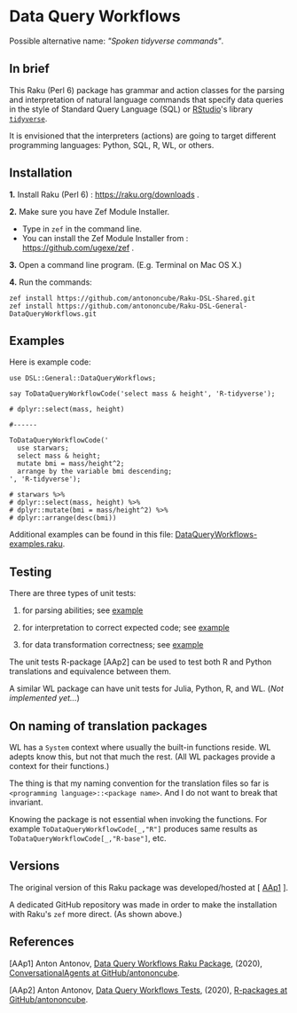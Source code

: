 # Data Query Workflows 

Possible alternative name: *"Spoken tidyverse commands"*.  

## In brief

This Raku (Perl 6) package has grammar and action classes for the parsing and
interpretation of natural language commands that specify data queries in the style of
Standard Query Language (SQL) or 
[RStudio](https://rstudio.com)'s
library [`tidyverse`](https://tidyverse.tidyverse.org).

It is envisioned that the interpreters (actions) are going to target different
programming languages: Python, SQL, R, WL, or others.

## Installation

**1.** Install Raku (Perl 6) : https://raku.org/downloads . 

**2.** Make sure you have Zef Module Installer. 
 
   - Type in `zef` in the command line.
   - You can install the Zef Module Installer from : https://github.com/ugexe/zef .

**3.** Open a command line program. (E.g. Terminal on Mac OS X.)

**4.** Run the commands:

```
zef install https://github.com/antononcube/Raku-DSL-Shared.git
zef install https://github.com/antononcube/Raku-DSL-General-DataQueryWorkflows.git
```

## Examples

Here is example code:

    use DSL::General::DataQueryWorkflows;

    say ToDataQueryWorkflowCode('select mass & height', 'R-tidyverse');
    
    # dplyr::select(mass, height) 
    
    #------
    
    ToDataQueryWorkflowCode('
      use starwars;
      select mass & height; 
      mutate bmi = mass/height^2; 
      arrange by the variable bmi descending;
    ', 'R-tidyverse');

    # starwars %>%
    # dplyr::select(mass, height) %>%
    # dplyr::mutate(bmi = mass/height^2) %>%
    # dplyr::arrange(desc(bmi))
    
Additional examples can be found in this file: 
[DataQueryWorkflows-examples.raku](./examples/DataQueryWorkflows-examples.raku).

## Testing

There are three types of unit tests:

1. for parsing abilities; see [example](./t/Basic-commands.t)

2. for interpretation to correct expected code; see [example](./t/Basic-commands-R-tidyverse.t)

3. for data transformation correctness; see [example](https://github.com/antononcube/R-packages/tree/master/DataQueryWorkflowsTests)

The unit tests R-package \[AAp2\] can be used to test both R and Python translations and equivalence between them.

A similar WL package can have unit tests for Julia, Python, R, and WL. (*Not implemented yet...*) 

## On naming of translation packages

WL has a `System` context where usually the built-in functions reside. WL adepts know this, but not that much the rest.
(All WL packages provide a context for their functions.)

The thing is that my naming convention for the translation files so far is `<programming language>::<package name>`.
And I do not want to break that invariant.

Knowing the package is not essential when invoking the functions. 
For example `ToDataQueryWorkflowCode[_,"R"]` produces same results as `ToDataQueryWorkflowCode[_,"R-base"]`, etc.

## Versions

The original version of this Raku package was developed/hosted at 
\[ [AAp1](https://github.com/antononcube/ConversationalAgents/tree/master/Packages/Perl6/DataQueryWorkflows) \].

A dedicated GitHub repository was made in order to make the installation with Raku's `zef` more direct. 
(As shown above.)

## References

\[AAp1\] Anton Antonov, 
[Data Query Workflows Raku Package](https://github.com/antononcube/ConversationalAgents/tree/master/Packages/Perl6/DataQueryWorkflows), 
(2020),
[ConversationalAgents at GitHub/antononcube](https://github.com/antononcube/ConversationalAgents).

\[AAp2\] Anton Antonov,
[Data Query Workflows Tests](https://github.com/antononcube/R-packages/tree/master/DataQueryWorkflowsTests),
(2020),
[R-packages at GitHub/antononcube](https://github.com/antononcube/R-packages).